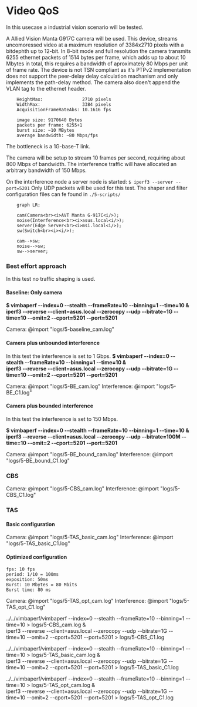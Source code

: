 # Video QoS

In this usecase a industrial vision scenario will be tested. 

A Allied Vision Manta G917C camera will be used. This device, streams uncomoressed video at a maximum resolution of 3384x2710 pixels with a bitdephth up to 12-bit. In 8-bit mode and full resolution the camera transmits 6255 ethernet packets of 1514 bytes per frame, which adds up to about 10 Mbytes in total, this requires a bandwidth of aproximately 80 Mbps per unit of frame rate.
The device is not TSN compliant as it's PTPv2 implementation does not support the peer-delay delay calculation machanism and only implements the path-delay method. The camera also doen't append the VLAN tag to the ethernet header.

        HeightMax:               2710 pixels
        WidthMax:                3384 pixels
        AcquisitionFrameRateAbs: 10.1616 fps

        image size: 9170640 Bytes
        packets per frame: 6255+1
        burst size: ~10 MBytes
        average bandwidth: ~80 Mbps/fps

The bottleneck is a 1G-base-T link.

The camera will be setup to stream 10 frames per second, requiring about 800 Mbps of bandwidth.
The interference traffic will have allocated an arbitrary bandwidth of 150 Mbps.

On the interference node a server node is started: ```$ iperf3 --server --port=5201```
Only UDP packets will be used for this test.
The shaper and filter configuration files can fe found in ```./5-scripts/```
<br>

```mermaid
    graph LR;

    cam(Camera<br><i>AVT Manta G-917C<i/>);
    noise(Interference<br><i>asus.local<i/>);
    server(Edge Server<br><i>msi.local<i/>);
    sw(Switch<br><i><i/>);

    cam-->sw;
    noise-->sw;
    sw-->server;
```


### Best effort approach
In this test no traffic shaping is used.

#### Baseline: Only camera
**$ vimbaperf --index=0 --stealth --frameRate=10 --binning=1 --time=10 &\
iperf3 --reverse --client=asus.local   --zerocopy --udp --bitrate=1G --time=10 --omit=2 --cport=5201 --port=5201**

Camera:
@import "logs/5-baseline_cam.log"

#### Camera plus unbounded interference
In this test the interference is set to 1 Gbps.
**$ vimbaperf --index=0 --stealth --frameRate=10 --binning=1 --time=10 &\
iperf3 --reverse --client=asus.local   --zerocopy --udp --bitrate=1G --time=10 --omit=2 --cport=5201 --port=5201**

Camera:
@import "logs/5-BE_cam.log"
Interference:
@import "logs/5-BE_C1.log"

#### Camera plus bounded interference
In this test the interference is set to 150 Mbps.

**$ vimbaperf --index=0 --stealth --frameRate=10 --binning=1 --time=10 &\
iperf3 --reverse --client=asus.local   --zerocopy --udp --bitrate=100M --time=10 --omit=2 --cport=5201 --port=5201**

Camera:
@import "logs/5-BE_bound_cam.log"
Interference:
@import "logs/5-BE_bound_C1.log"



### CBS

Camera:
@import "logs/5-CBS_cam.log"
Interference:
@import "logs/5-CBS_C1.log"


### TAS

#### Basic configuration
Camera:
@import "logs/5-TAS_basic_cam.log"
Interference:
@import "logs/5-TAS_basic_C1.log"

#### Optimized configuration

    fps: 10 fps
    period: 1/10 = 100ms
    exposition: 50ms
    Burst: 10 Mbytes = 80 Mbits
    Burst time: 80 ms

Camera:
@import "logs/5-TAS_opt_cam.log"
Interference:
@import "logs/5-TAS_opt_C1.log"




../../vimbaperf/vimbaperf --index=0 --stealth --frameRate=10 --binning=1 --time=10 > logs/5-CBS_cam.log &\
iperf3 --reverse --client=asus.local   --zerocopy --udp --bitrate=1G --time=10 --omit=2 --cport=5201 --port=5201 > logs/5-CBS_C1.log


../../vimbaperf/vimbaperf --index=0 --stealth --frameRate=10 --binning=1 --time=10 > logs/5-TAS_basic_cam.log &\
iperf3 --reverse --client=asus.local   --zerocopy --udp --bitrate=1G --time=10 --omit=2 --cport=5201 --port=5201 > logs/5-TAS_basic_C1.log


../../vimbaperf/vimbaperf --index=0 --stealth --frameRate=10 --binning=1 --time=10 > logs/5-TAS_opt_cam.log &\
iperf3 --reverse --client=asus.local   --zerocopy --udp --bitrate=1G --time=10 --omit=2 --cport=5201 --port=5201 > logs/5-TAS_opt_C1.log


